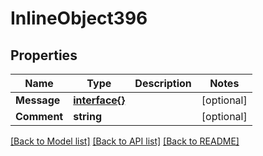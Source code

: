 # InlineObject396

## Properties

Name | Type | Description | Notes
------------ | ------------- | ------------- | -------------
**Message** | [**interface{}**](.md) |  | [optional] 
**Comment** | **string** |  | [optional] 

[[Back to Model list]](../README.md#documentation-for-models) [[Back to API list]](../README.md#documentation-for-api-endpoints) [[Back to README]](../README.md)


